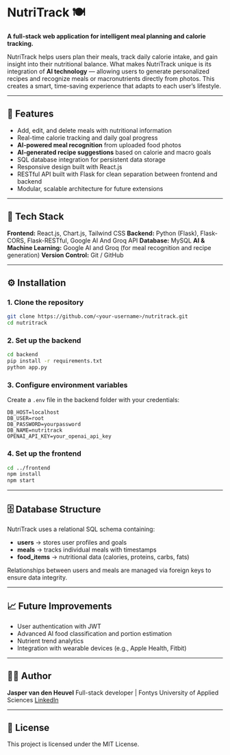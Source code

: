 # NutriTrack 🍽️

**A full-stack web application for intelligent meal planning and calorie tracking.**

NutriTrack helps users plan their meals, track daily calorie intake, and gain insight into their nutritional balance.
What makes NutriTrack unique is its integration of **AI technology** — allowing users to generate personalized recipes and recognize meals or macronutrients directly from photos. This creates a smart, time-saving experience that adapts to each user’s lifestyle.

---

## 🚀 Features

- Add, edit, and delete meals with nutritional information
- Real-time calorie tracking and daily goal progress
- **AI-powered meal recognition** from uploaded food photos
- **AI-generated recipe suggestions** based on calorie and macro goals
- SQL database integration for persistent data storage
- Responsive design built with React.js
- RESTful API built with Flask for clean separation between frontend and backend
- Modular, scalable architecture for future extensions

---

## 🧠 Tech Stack

**Frontend:** React.js, Chart.js, Tailwind CSS
**Backend:** Python (Flask), Flask-CORS, Flask-RESTful, Google AI And Groq API
**Database:** MySQL
**AI & Machine Learning:** Google AI and Groq (for meal recognition and recipe generation)
**Version Control:** Git / GitHub

---

## ⚙️ Installation

### 1. Clone the repository

```bash
git clone https://github.com/<your-username>/nutritrack.git
cd nutritrack
```

### 2. Set up the backend

```bash
cd backend
pip install -r requirements.txt
python app.py
```

### 3. Configure environment variables

Create a `.env` file in the backend folder with your credentials:

```
DB_HOST=localhost
DB_USER=root
DB_PASSWORD=yourpassword
DB_NAME=nutritrack
OPENAI_API_KEY=your_openai_api_key
```

### 4. Set up the frontend

```bash
cd ../frontend
npm install
npm start
```

---

## 🗄️ Database Structure

NutriTrack uses a relational SQL schema containing:

- **users** → stores user profiles and goals
- **meals** → tracks individual meals with timestamps
- **food_items** → nutritional data (calories, proteins, carbs, fats)

Relationships between users and meals are managed via foreign keys to ensure data integrity.

---

## 📈 Future Improvements

- User authentication with JWT
- Advanced AI food classification and portion estimation
- Nutrient trend analytics
- Integration with wearable devices (e.g., Apple Health, Fitbit)

---

## 🧑‍💻 Author

**Jasper van den Heuvel**
Full-stack developer | Fontys University of Applied Sciences
[LinkedIn](https://www.linkedin.com/in/jasper-van-den-heuvel-00424a193/)

---

## 📄 License

This project is licensed under the MIT License.

